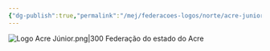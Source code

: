 ```yaml
---
{"dg-publish":true,"permalink":"/mej/federacoes-logos/norte/acre-junior/"}
---
```


![Logo Acre Júnior.png|300](/img/user/Imagens/Logos%20das%20Federa%C3%A7%C3%B5es/Logo%20Acre%20J%C3%BAnior.png)
Federação do estado do Acre